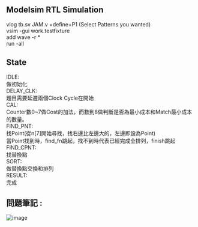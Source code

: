 Modelsim RTL Simulation 
-
vlog tb.sv JAM.v +define+P1 (Select Patterns you wanted)  
vsim -gui work.testfixture  
add wave -r *  
run -all  

State
-
IDLE:  
做初始化  
DELAY_CLK:  
題目需要延遲兩個Clock Cycle在開始  
CAL:  
Counter數0~7做Cost的加法，而數到8做判斷是否為最小成本和Match最小成本的數量。  
FIND_PNT:  
找Point(從n[7]開始尋找，找右邊比左邊大的，左邊即設為Point)  
當Point找到時，find_fn跳起，找不到時代表已經完成全排列，finish跳起  
FIND_CPNT:  
找替換點  
SORT:  
做替換點交換和排列  
RESULT:  
完成 


問題筆記 : 
-  
![image](https://github.com/user-attachments/assets/10b76dfc-cd5c-487e-a922-201c329fc7f2)
